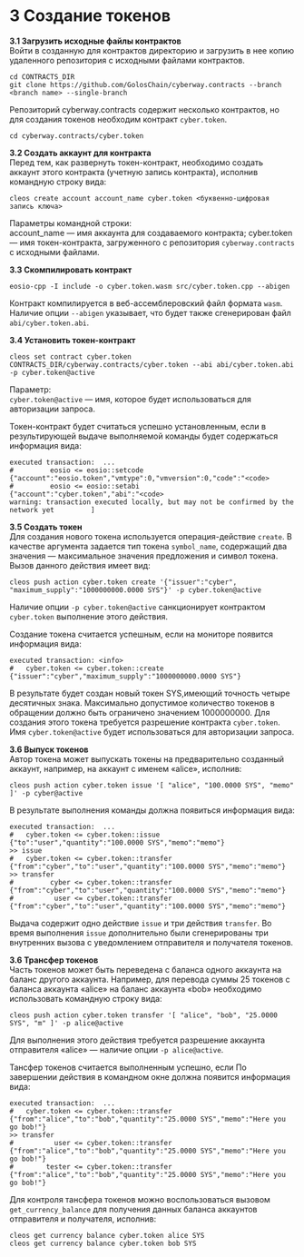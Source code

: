 
# 3 Создание токенов

**3.1 Загрузить исходные файлы контрактов**  
Войти в созданную для контрактов директорию и загрузить в нее копию удаленного репозитория с исходными файлами контрактов.
```
cd CONTRACTS_DIR
git clone https://github.com/GolosChain/cyberway.contracts --branch <branch name> --single-branch
```
Репозиторий cyberway.contracts содержит несколько контрактов, но для создания токенов необходим контракт `cyber.token`. 

```
cd cyberway.contracts/cyber.token
```  

**3.2 Создать аккаунт для контракта**  
Перед тем, как развернуть токен-контракт, необходимо создать аккаунт этого контракта (учетную запись контракта), исполнив командную строку вида:  
```
cleos create account account_name cyber.token <буквенно-цифровая запись ключа>
```  
Параметры командной строки:  
account_name — имя аккаунта для создаваемого контракта;
cyber.token — имя токен-контракта, загруженного с репозитория `cyberway.contracts` с исходными файлами.  

**3.3 Скомпилировать контракт**  
```
eosio-cpp -I include -o cyber.token.wasm src/cyber.token.cpp --abigen
```
Контракт компилируется в веб-ассемблеровский файл формата `wasm`. Наличие опции `--abigen` указывает, что будет также сгенерирован файл `abi/cyber.token.abi`.  

**3.4 Установить токен-контракт**
```
cleos set contract cyber.token CONTRACTS_DIR/cyberway.contracts/cyber.token --abi abi/cyber.token.abi -p cyber.token@active
```  
Параметр:  
`cyber.token@active` — имя, которое будет использоваться для авторизации запроса.  

Токен-контракт будет считаться успешно установленным, если в результирующей выдаче выполняемой команды будет содержаться информация вида:
```.
executed transaction:  ... 
#         eosio <= eosio::setcode               {"account":"eosio.token","vmtype":0,"vmversion":0,"code":"<code>
#         eosio <= eosio::setabi                {"account":"cyber.token","abi":"<code>
warning: transaction executed locally, but may not be confirmed by the network yet         ]
```   
**3.5 Создать токен**  
Для создания нового токена используется операция-действие `create`. В качестве аргумента задается тип токена `symbol_name`, содержащий два значения  — максимальное значения предложения и символ токена. Вызов данного действия имеет вид:
```
cleos push action cyber.token create '{"issuer":"cyber", "maximum_supply":"1000000000.0000 SYS"}' -p cyber.token@active
```  
Наличие опции `-p cyber.token@active` санкционирует контрактом `cyber.token` выполнение этого действия.  
  
Создание токена считается успешным, если на мониторе появится информация вида:  
```
executed transaction: <info>
#   cyber.token <= cyber.token::create          {"issuer":"cyber","maximum_supply":"1000000000.0000 SYS"}
```
В результате будет создан новый токен SYS,имеющий точность четыре десятичных знака. Максимально допустимое количество токенов в обращении должно быть ограничено значением 1000000000. Для создания этого токена требуется разрешение контракта `cyber.token`. Имя `cyber.token@active` будет использоваться для авторизации запроса.  

**3.6 Выпуск токенов**  
Автор токена может выпускать токены на предварительно созданный аккаунт, например, на аккаунт с именем «alice», исполнив:
```
cleos push action cyber.token issue '[ "alice", "100.0000 SYS", "memo" ]' -p cyber@active

```
В результате выполнения команды должна появиться информация вида:
```
executed transaction:  ... 
#   cyber.token <= cyber.token::issue           {"to":"user","quantity":"100.0000 SYS","memo":"memo"}
>> issue
#   cyber.token <= cyber.token::transfer        {"from":"cyber","to":"user","quantity":"100.0000 SYS","memo":"memo"}
>> transfer
#         cyber <= cyber.token::transfer        {"from":"cyber","to":"user","quantity":"100.0000 SYS","memo":"memo"}
#          user <= cyber.token::transfer        {"from":"cyber","to":"user","quantity":"100.0000 SYS","memo":"memo"}
```  

Выдача содержит одно действие `issue` и три действия `transfer`. Во время выполнения `issue` дополнительно были сгенерированы три внутренних вызова с уведомлением отправителя и получателя токенов.  

**3.6 Трансфер токенов**  
Часть токенов может быть переведена с баланса одного аккаунта на баланс другого аккаунта. Например, для перевода суммы 25 токенов с баланса аккаунта «alice» на баланс аккаунта «bob» необходимо использовать командную строку вида:
```
cleos push action cyber.token transfer '[ "alice", "bob", "25.0000 SYS", "m" ]' -p alice@active
```  
Для выполнения этого действия требуется разрешение аккаунта отправителя «alice» — наличие опции `-p alice@active`.  

Тансфер токенов считается выполненным успешно, если По завершении действия в командном окне должна появится информация вида:
```
executed transaction:  ... 
#   cyber.token <= cyber.token::transfer        {"from":"alice","to":"bob","quantity":"25.0000 SYS","memo":"Here you go bob!"}
>> transfer
#          user <= cyber.token::transfer        {"from":"alice","to":"bob","quantity":"25.0000 SYS","memo":"Here you go bob!"}
#        tester <= cyber.token::transfer        {"from":"alice","to":"bob","quantity":"25.0000 SYS","memo":"Here you go bob!"}
```  
Для контроля тансфера токенов можно воспользоваться вызовом  `get_currency_balance` для получения данных баланса аккаунтов отправителя и получателя, исполнив:
```
cleos get currency balance cyber.token alice SYS
cleos get currency balance cyber.token bob SYS
```